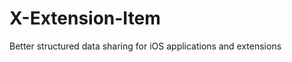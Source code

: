 X-Extension-Item
================

Better structured data sharing for iOS applications and extensions
